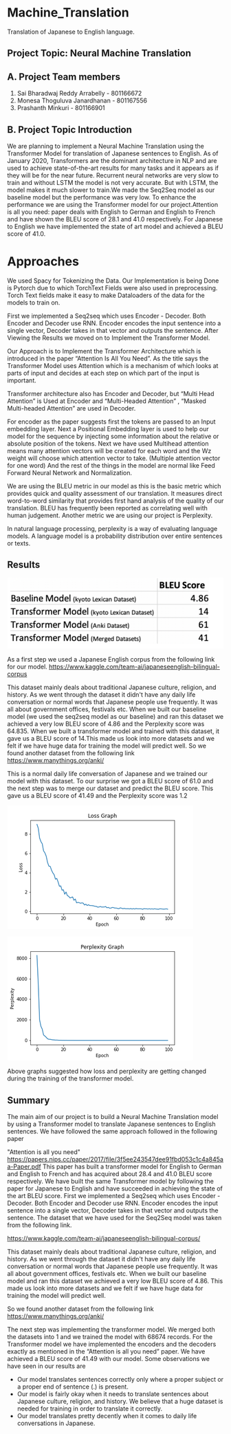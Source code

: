 # Machine_Translation
Translation of Japanese to English language. 

## Project Topic: Neural Machine Translation

## A. Project Team members

1. Sai Bharadwaj Reddy Arrabelly - 801166672
2. Monesa Thoguluva Janardhanan - 801167556
3. Prashanth Minkuri - 801166901

## B. Project Topic Introduction
We are planning to implement a Neural Machine Translation using the Transformer Model for
translation of Japanese sentences to English. As of January 2020, Transformers are the dominant
architecture in NLP and are used to achieve state-of-the-art results for many tasks and it appears
as if they will be for the near future.
Recurrent neural networks are very slow to train and without LSTM the model is not very
accurate. But with LSTM, the model makes it much slower to train.We made the Seq2Seq model
as our baseline model but the performance was very low. To enhance the performance we are
using the Transformer model for our project.Attention is all you need: paper deals with English
to German and English to French and have shown the BLEU score of 28.1 and 41.0 respectively.
For Japanese to English we have implemented the state of art model and achieved a BLEU score
of 41.0.


# Approaches

We used Spacy for Tokenizing the Data. Our Implementation is being Done is Pytorch due to which TorchText Fields were also used in preprocessing. Torch Text fields make it easy to make Dataloaders of the data for the models to train on.


First we implemented a Seq2seq which uses Encoder - Decoder. Both Encoder and Decoder use RNN. Encoder encodes the input sentence into a single vector, Decoder takes in that vector and outputs the sentence. After Viewing the Results we moved on to Implement the Transformer Model. 


Our Approach is to Implement the Transformer Architecture which is introduced in the paper
“Attention Is All You Need”. As the title says the Transformer Model uses Attention which is a mechanism of which looks at parts of input and decides at each step on which part of the input is important. 


Transformer architecture also has Encoder and Decoder, but “Multi Head Attention” is Used at Encoder and “Multi-Headed Attention” , “Masked Multi-headed Attention” are used in Decoder.


For encoder as the paper suggests first the tokens are passed to an Input embedding layer. Next a Positional Embedding layer is used to help our model for the sequence by injecting some information about the relative or absolute position of the tokens. Next we have used Multihead attention means many attention vectors will be created for each word and the Wz weight will choose which attention vector to take. (Multiple attention vector for one word) And the rest of the things in the model are normal like Feed Forward Neural Network and Normalization.


We are using the BLEU metric in our model as this is the basic metric which provides quick and
quality assessment of our translation. It measures direct word-to-word similarity that provides first hand analysis of the quality of our translation. BLEU has frequently been reported as correlating well with human judgement. Another metric we are using our project is Perplexity. 


In natural language processing, perplexity is a way of evaluating language models. A language model is a probability distribution over entire sentences or texts.

## Results

![Results](images/results.PNG)

As a first step we used a Japanese English corpus from the following link for our model.
https://www.kaggle.com/team-ai/japaneseenglish-bilingual-corpus


This dataset mainly deals about traditional Japanese culture, religion, and history. As we went through the dataset it didn't have any daily life conversation or normal words that Japanese
people use frequently. It was all about government offices, festivals etc. When we built our baseline model (we used the seq2seq model as our baseline) and ran this dataset we achieved
a very low BLEU score of 4.86 and the Perplexity score was 64.835. When we built a
transformer model and trained with this dataset, it gave us a BLEU score of 14.This made us look into more datasets and we felt if we have huge data for training the model will predict
well. So we found another dataset from the following link
https://www.manythings.org/anki/


This is a normal daily life conversation of Japanese and we trained our model with this dataset.
To our surprise we got a BLEU score of 61.0 and the next step was to merge our dataset and
predict the BLEU score. This gave us a BLEU score of 41.49 and the Perplexity score was 1.2

![LOSS](images/loss.png)


![PERPLEXITY](images/Perplexity.png)


Above graphs suggested how loss and perplexity are getting changed during the training of the transformer model.

## Summary

The main aim of our project is to build a Neural Machine Translation model by using a
Transformer model to translate Japanese sentences to English sentences.
We have followed the same approach followed in the following paper


"Attention is all you need"
https://papers.nips.cc/paper/2017/file/3f5ee243547dee91fbd053c1c4a845aa-Paper.pdf
This paper has built a transformer model for English to German and English to French and has acquired about 28.4 and 41.0 BLEU score respectively.
We have built the same Transformer model by following the paper for Japanese to English and have succeeded in achieving the state of the art BLEU score.
First we implemented a Seq2seq which uses Encoder - Decoder. Both Encoder and Decoder use RNN. Encoder encodes the input sentence into a single vector, Decoder takes in that vector and outputs the sentence.
The dataset that we have used for the Seq2Seq model was taken from the following link.

https://www.kaggle.com/team-ai/japaneseenglish-bilingual-corpus/


This dataset mainly deals about traditional Japanese culture, religion, and history. As we went through the dataset it didn't have any daily life conversation or normal words that Japanese people use frequently. It was all about government offices, festivals etc. When we built our baseline model and ran this dataset we achieved a very low BLEU score of 4.86. This made us look into more datasets and we felt if we have huge data for training the model will predict well.


So we found another dataset from the following link
https://www.manythings.org/anki/


The next step was implementing the transformer model. We merged both the datasets into 1
and we trained the model with 68674 records. For the Transformer model we have implemented the encoders and the decoders exactly as mentioned in the “Attention is all you need” paper. We have achieved a BLEU score of 41.49 with our model. Some observations we have seen in our
results are 

* Our model translates sentences correctly only where a proper subject or a proper end of
sentence (.) is present.
* Our model is fairly okay when it needs to translate sentences about Japanese culture, religion,
and history. We believe that a huge dataset is needed for training in order to translate it correctly.
* Our model translates pretty decently when it comes to daily life conversations in Japanese.

